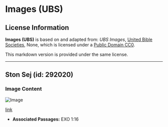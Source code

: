 # Images (UBS)

## License Information

**Images (UBS)** is based on and adapted from: _UBS Images_, [United Bible Societies](https://unitedbiblesocieties.org/), None, which is licensed under a [Public Domain CC0](https://creativecommons.org/public-domain/cc0/).

This markdown version is provided under the same license.



--------------------------------

## Ston Sej (id: 292020)

### Image Content

![Image](https://cdn.aquifer.bible/aquifer-content/resources/Media/WEB-0190_stone_seat.jpg)

[link](https://cdn.aquifer.bible/aquifer-content/resources/Media/WEB-0190_stone_seat.jpg)

* **Associated Passages:** EXO 1:16


